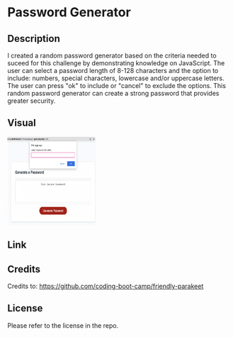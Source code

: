 # Password Generator 
## Description 
I created a random password generator based on the criteria needed to suceed for this challenge by demonstrating knowledge on JavaScript. The user can select a password length of 8-128 characters and the option to include: numbers, special characters, lowercase and/or uppercase letters. The user can press "ok" to include or "cancel" to exclude the options. This random password generator can create a strong password that provides greater security. 

## Visual 
<img src = "./assets/css/images/screenshot.png" width="200" height="200">

## Link 

## Credits
Credits to: https://github.com/coding-boot-camp/friendly-parakeet
## License 
Please refer to the license in the repo. 